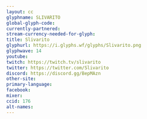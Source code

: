 ```yaml
---
layout: cc
glyphname: SLIVARITO
global-glyph-code: 
currently-partnered: 
stream-currency-needed-for-glyph: 
title: Slivarito
glyphurl: https://i.glyphs.wf/glyphs/Slivarito.png
glyphwave: 14
youtube: 
twitch: https://twitch.tv/slivarito
twitter: https://twitter.com/Slivarito
discord: https://discord.gg/BepMAzn
other-site: 
primary-language: 
facebook: 
mixer: 
ccid: 176
alt-names: 
---
```


